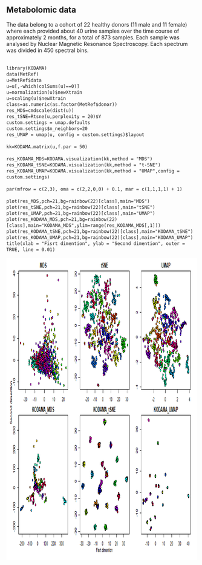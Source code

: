 ## Metabolomic data

The data belong to a cohort of 22 healthy donors (11 male and 11 female) where each provided about 40 urine samples over the time course of approximately 2 months, for a total of 873 samples. Each sample was analysed by Nuclear Magnetic Resonance Spectroscopy. Each spectrum was divided in 450 spectral bins.

```

library(KODAMA)
data(MetRef)
u=MetRef$data
u=u[,-which(colSums(u)==0)]
u=normalization(u)$newXtrain
u=scaling(u)$newXtrain
class=as.numeric(as.factor(MetRef$donor))
res_MDS=cmdscale(dist(u))
res_tSNE=Rtsne(u,perplexity = 20)$Y
custom.settings = umap.defaults
custom.settings$n_neighbors=20
res_UMAP = umap(u, config = custom.settings)$layout

kk=KODAMA.matrix(u,f.par = 50)

res_KODAMA_MDS=KODAMA.visualization(kk,method = "MDS")
res_KODAMA_tSNE=KODAMA.visualization(kk,method = "t-SNE")
res_KODAMA_UMAP=KODAMA.visualization(kk,method = "UMAP",config = custom.settings)

par(mfrow = c(2,3), oma = c(2,2,0,0) + 0.1, mar = c(1,1,1,1) + 1)

plot(res_MDS,pch=21,bg=rainbow(22)[class],main="MDS")
plot(res_tSNE,pch=21,bg=rainbow(22)[class],main="tSNE")
plot(res_UMAP,pch=21,bg=rainbow(22)[class],main="UMAP")
plot(res_KODAMA_MDS,pch=21,bg=rainbow(22)[class],main="KODAMA_MDS",ylim=range(res_KODAMA_MDS[,1]))
plot(res_KODAMA_tSNE,pch=21,bg=rainbow(22)[class],main="KODAMA_tSNE")
plot(res_KODAMA_UMAP,pch=21,bg=rainbow(22)[class],main="KODAMA_UMAP")
title(xlab = "Fisrt dimention", ylab = "Second dimention", outer = TRUE, line = 0.01)
```
<p>
  <p align="center">
    <img src="https://github.com/ebtesam-rashid/KODAMA.Caccio/blob/main/Figures/metabolomics.png" alt="hello-light" height="800" width="800" />
  </p>
</p>



